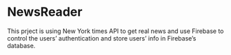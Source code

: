 # NewsReader

This prject is using New York times API to get real news and use Firebase to control the users’ authentication and store users’ info in Firebase’s database.  

